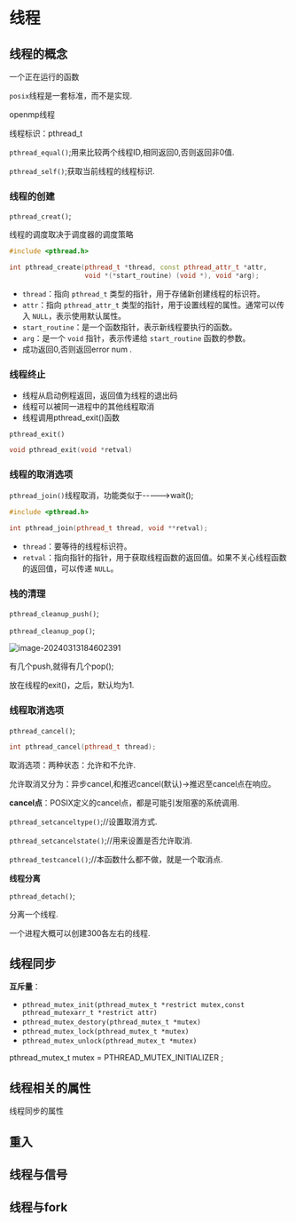 # 线程

## 线程的概念

一个正在运行的函数

`posix`线程是一套标准，而不是实现.

openmp线程

线程标识：pthread_t 

`pthread_equal()`;用来比较两个线程ID,相同返回0,否则返回非0值.

`pthread_self()`;获取当前线程的线程标识.

### 线程的创建

`pthread_creat()`;

线程的调度取决于调度器的调度策略

```c++
#include <pthread.h>

int pthread_create(pthread_t *thread, const pthread_attr_t *attr,
                   void *(*start_routine) (void *), void *arg);

```

- `thread`：指向 `pthread_t` 类型的指针，用于存储新创建线程的标识符。
- `attr`：指向 `pthread_attr_t` 类型的指针，用于设置线程的属性。通常可以传入 `NULL`，表示使用默认属性。
- `start_routine`：是一个函数指针，表示新线程要执行的函数。
- `arg`：是一个 `void` 指针，表示传递给 `start_routine` 函数的参数。
- 成功返回0,否则返回error num .

### 线程终止

* 线程从启动例程返回，返回值为线程的退出码
* 线程可以被同一进程中的其他线程取消
* 线程调用pthread_exit()函数

`pthread_exit()`

```c++
void pthread_exit(void *retval)
```

### 线程的取消选项

`pthread_join()`线程取消，功能类似于----->wait();

```c++
#include <pthread.h>

int pthread_join(pthread_t thread, void **retval);
```

- `thread`：要等待的线程标识符。
- `retval`：指向指针的指针，用于获取线程函数的返回值。如果不关心线程函数的返回值，可以传递 `NULL`。

### 栈的清理

`pthread_cleanup_push()`;

`pthread_cleanup_pop()`;

![image-20240313184602391](/home/future/.config/Typora/typora-user-images/image-20240313184602391.png)

有几个push,就得有几个pop();

放在线程的exit()，之后，默认均为1.

### 线程取消选项

`pthread_cancel()`;

```c++
int pthread_cancel(pthread_t thread);
```

取消选项：两种状态：允许和不允许.

允许取消又分为：异步cancel,和推迟cancel(默认)->推迟至cancel点在响应。

**cancel点**：POSIX定义的cancel点，都是可能引发阻塞的系统调用.

`pthread_setcanceltype()`;//设置取消方式.

`pthread_setcancelstate()`;//用来设置是否允许取消.

`pthread_testcancel()`;//本函数什么都不做，就是一个取消点.

**线程分离**

`pthread_detach()`;

分离一个线程.                     

一个进程大概可以创建300各左右的线程.

## 线程同步

**互斥量**：

* `pthread_mutex_init(pthread_mutex_t *restrict mutex,const pthread_mutexarr_t *restrict attr)`
* `pthread_mutex_destory(pthread_mutex_t *mutex)`
* `pthread_mutex_lock(pthread_mutex_t *mutex)`
* `pthread_mutex_unlock(pthread_mutex_t *mutex)`

pthread_mutex_t mutex = PTHREAD_MUTEX_INITIALIZER ;

## 线程相关的属性

线程同步的属性

## 重入

## 线程与信号

## 线程与fork

